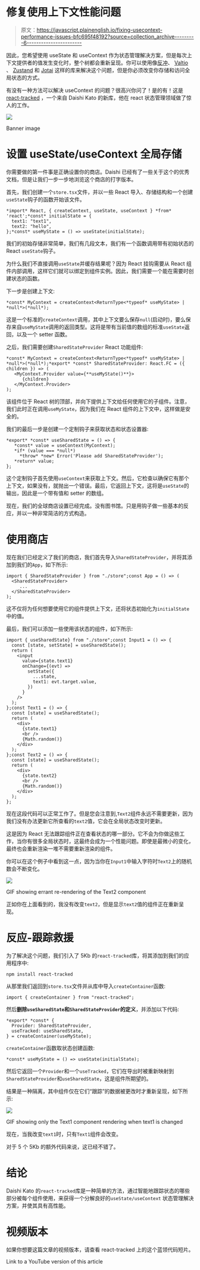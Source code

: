 # 修复使用上下文性能问题

> 原文：<https://javascript.plainenglish.io/fixing-usecontext-performance-issues-bfc695f48192?source=collection_archive---------6----------------------->

因此，您希望使用 useState 和 useContext 作为状态管理解决方案，但是每次上下文提供者的值发生变化时，整个树都会重新呈现。你可以使用像[反冲](https://recoiljs.org/)、 [Valtio](https://github.com/pmndrs/valtio) 、 [Zustand](https://zustand.surge.sh/) 和 [Jotai](https://github.com/pmndrs/jotai) 这样的库来解决这个问题，但是你必须改变你存储和访问全局状态的方式。

有没有一种方法可以解决 useContext 的问题？很高兴你问了！是的有！这是 [react-tracked](https://react-tracked.js.org/) ，一个来自 Daishi Kato 的新库，他在 react 状态管理领域做了惊人的工作。

![](img/7f4e3e9e53371a85aa13630c42eb9760.png)

Banner image

# 设置 useState/useContext 全局存储

你需要做的第一件事是正确设置你的商店。Daishi 已经有了一些关于这个的优秀文档，但是让我们一步一步地浏览这个商店的打字版本。

首先，我们创建一个`store.tsx`文件，并以一些 React 导入、存储结构和一个创建`useState`钩子的函数开始该文件。

```
*import* React, { createContext, useState, useContext } *from* 'react';*const* initialState = {
  text1: "text1",
  text2: "hello",
};*const* useMyState = () => useState(initialState);
```

我们的初始存储非常简单，我们有几段文本，我们有一个函数调用带有初始状态的 React `useState`钩子。

为什么我们不直接调用`useState`并缓存结果呢？因为 React 挂钩需要从 React 组件内部调用，这样它们就可以绑定到组件实例。因此，我们需要一个能在需要时创建状态的函数。

下一步是创建上下文:

```
*const* MyContext = createContext<ReturnType<*typeof* useMyState> | *null*>(*null*);
```

这是一个标准的`createContext`调用，其中上下文要么保存`null`(启动时)，要么保存来自`useMyState`调用的返回类型。这将是带有当前值的数组的标准`useState`返回，以及一个 setter 函数。

之后，我们需要创建`SharedStateProvider` React 功能组件:

```
*const* MyContext = createContext<ReturnType<*typeof* useMyState> | *null*>(*null*);*export* *const* SharedStateProvider: React.FC = ({ children }) => (
   <MyContext.Provider value={**useMyState()**}>
      {children}
   </MyContext.Provider>
);
```

该组件位于 React 树的顶部，并向下提供上下文给任何使用它的子组件。注意，我们此时正在调用`useMyState`，因为我们在 React 组件的上下文中，这样做是安全的。

我们的最后一步是创建一个定制钩子来获取状态和状态设置器:

```
*export* *const* useSharedState = () => {
   *const* value = useContext(MyContext);
   *if* (value === *null*)
     *throw* *new* Error('Please add SharedStateProvider');
   *return* value;
};
```

这个定制钩子首先使用`useContext`来获取上下文。然后，它检查以确保它有那个上下文，如果没有，就抛出一个错误。最后，它返回上下文，这将是`useState`的输出，因此是一个带有值和 setter 的数组。

现在，我们的全球商店设置已经完成。没有图书馆。只是用钩子做一些基本的反应，并以一种非常简洁的方式构造。

# 使用商店

现在我们已经定义了我们的商店，我们首先导入`SharedStateProvider`，并将其添加到我们的`App`，如下所示:

```
import { SharedStateProvider } from "./store";const App = () => (
  <SharedStateProvider>
     ...
  </SharedStateProvider>
);
```

这不仅将为任何想要使用它的组件提供上下文，还将状态初始化为`initialState`中的值。

最后，我们可以添加一些使用该状态的组件，如下所示:

```
import { useSharedState} from "./store";const Input1 = () => {
  const [state, setState] = useSharedState();
  return (
    <input
      value={state.text1}
      onChange={(evt) =>
        setState({
          ...state,
          text1: evt.target.value,
        })
      }
    />
  );
};const Text1 = () => {
  const [state] = useSharedState();
  return (
    <div>
      {state.text1}
      <br />
      {Math.random()}
    </div>
  );
};const Text2 = () => {
  const [state] = useSharedState();
  return (
    <div>
      {state.text2}
      <br />
      {Math.random()}
    </div>
  );
};
```

现在这段代码可以正常工作了。但是您会注意到,`Text2`组件永远不需要更新，因为我们没有办法更新它所查看的`text2`值，它会在全局状态改变时更新。

这是因为 React 无法跟踪组件正在查看状态的哪一部分。它不会为你做这些工作，当你有很多全局状态时，这最终会成为一个性能问题。即使是最微小的变化，最终也会重新渲染一堆不需要重新渲染的组件。

你可以在这个例子中看到这一点，因为当你在`Input1`中输入字符时`Text2`上的随机数会不断变化。

![](img/ce6a8943d2334b049d1e236978e72010.png)

GIF showing errant re-rendering of the Text2 component

正如你在上面看到的，我没有改变`text2`，但是显示`text2`值的组件正在重新呈现。

# 反应-跟踪救援

为了解决这个问题，我们引入了 5Kb 的`react-tracked`库，将其添加到我们的应用程序中:

```
npm install react-tracked
```

从那里我们返回到`store.tsx`文件并从库中导入`createContainer`函数:

```
import { createContainer } from "react-tracked";
```

然后**删除`useSharedState`和`SharedStateProvider`的定义**，并添加以下代码:

```
*export* *const* {
  Provider: SharedStateProvider,
  useTracked: useSharedState,
} = createContainer(useMyState);
```

`createContainer`函数取状态创建函数:

```
*const* useMyState = () => useState(initialState);
```

然后它返回一个`Provider`和一个`useTracked`，它们在导出时被重新映射到`SharedStateProvider`和`useSharedState`，这是组件所期望的。

结果是一种隔离，其中组件仅在它们“跟踪”的数据被更改时才重新呈现，如下所示:

![](img/3d19c93e023e6d17cbe1f1f0aa61feef.png)

GIF showing only the Text1 component rendering when text1 is changed

现在，当我改变`text1`时，只有`Text1`组件会改变。

对于 5 个 5Kb 的额外代码来说，这已经不错了。

# 结论

Daishi Kato 的`react-tracked`库是一种简单的方法，通过智能地跟踪状态的哪些部分被每个组件使用，来获得一个分解良好的`useState/useContext` 状态管理解决方案，并使其具有高性能。

# 视频版本

如果你想要这篇文章的视频版本，请查看 react-tracked 上的这个蓝领代码短片。

Link to a YouTube version of this article